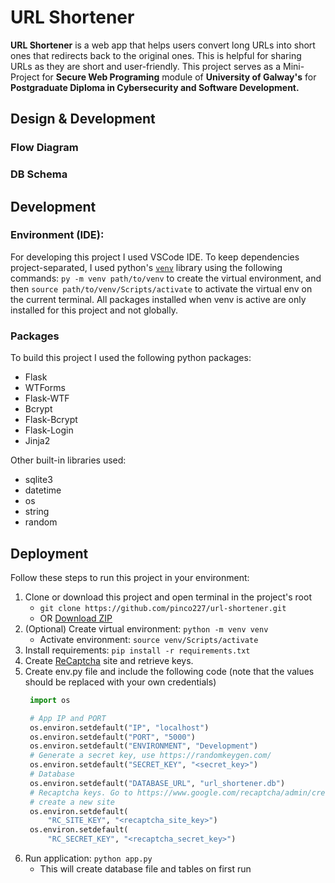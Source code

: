 

# URL Shortener

**URL Shortener** is a web app that helps users convert long URLs into short ones that redirects back to the original ones. This is helpful for sharing URLs as they are short and user-friendly. This project serves as a Mini-Project for **Secure Web Programing** module of **University of Galway's** for **Postgraduate Diploma in Cybersecurity and Software Development.**

## Design & Development
### Flow Diagram

### DB Schema


## Development
### Environment (IDE):
For developing this project I used VSCode IDE. To keep dependencies project-separated, I used python's [`venv`](https://docs.python.org/3/library/venv.html) library using the following commands: `py -m venv path/to/venv` to create the virtual environment, and then `source path/to/venv/Scripts/activate` to activate the virtual env on the current terminal. All packages installed when venv is active are only installed for this project and not globally.
### Packages
To build this project I used the following python packages:
- Flask
- WTForms
- Flask-WTF
- Bcrypt
- Flask-Bcrypt
- Flask-Login
- Jinja2

Other built-in libraries used:
- sqlite3
- datetime
- os
- string
- random

## Deployment
Follow these steps to run this project in your environment:
1. Clone or download this project and open terminal in the project's root
   - `git clone https://github.com/pinco227/url-shortener.git`
   - OR [Download ZIP](https://github.com/pinco227/url-shortener/archive/refs/heads/main.zip)
2. (Optional) Create virtual environment: `python -m venv venv`
   - Activate environment: `source venv/Scripts/activate`
3. Install requirements: `pip install -r requirements.txt`
4. Create [ReCaptcha](https://www.google.com/recaptcha/admin/) site and retrieve keys.
5. Create env.py file and include the following code (note that the values should be replaced with your own credentials)
   ```python
    import os

    # App IP and PORT
    os.environ.setdefault("IP", "localhost")
    os.environ.setdefault("PORT", "5000")
    os.environ.setdefault("ENVIRONMENT", "Development")
    # Generate a secret key, use https://randomkeygen.com/
    os.environ.setdefault("SECRET_KEY", "<secret_key>")
    # Database
    os.environ.setdefault("DATABASE_URL", "url_shortener.db")
    # Recaptcha keys. Go to https://www.google.com/recaptcha/admin/create and
    # create a new site
    os.environ.setdefault(
        "RC_SITE_KEY", "<recaptcha_site_key>")
    os.environ.setdefault(
        "RC_SECRET_KEY", "<recaptcha_secret_key>")
   ```
6. Run application: `python app.py`
   - This will create database file and tables on first run